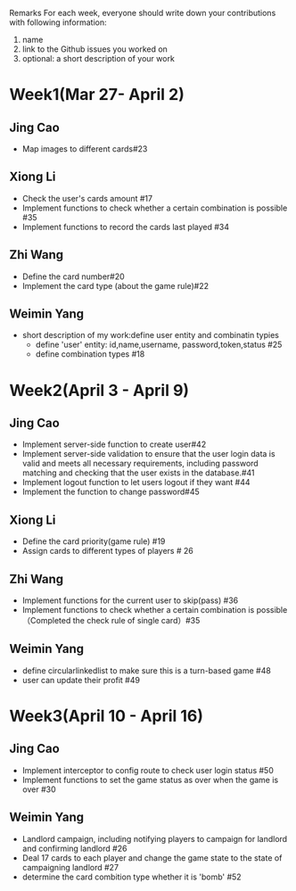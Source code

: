 Remarks
For each week, everyone should write down your contributions with following information:
1. name
2. link to the Github issues you worked on
3. optional: a short description of your work

# Week1(Mar 27- April 2)

## Jing Cao
- Map images to different cards#23

## Xiong Li
- Check the user's cards amount #17
- Implement functions to check whether a certain combination is possible #35
- Implement functions to record the cards last played #34

## Zhi Wang 
- Define the card number#20
- Implement the card type (about the game rule)#22

## Weimin Yang
 - short description of my work:define user entity and combinatin typies 
   - define 'user' entity: id,name,username, password,token,status  #25
   - define combination types  #18
  

# Week2(April 3 - April 9)

## Jing Cao
- Implement server-side function to create user#42
- Implement server-side validation to ensure that the user login data is valid and meets all necessary requirements, including password matching and checking that the user exists in the database.#41
- Implement logout function to let users logout if they want #44
- Implement the function to change password#45

## Xiong Li

- Define the card priority(game rule) #19
- Assign cards to different types of players # 26

## Zhi Wang 
- Implement functions for the current user to skip(pass) #36
- Implement functions to check whether a certain combination is possible（Completed the check rule of single card）#35

## Weimin Yang
 - define circularlinkedlist to make sure this is a turn-based game #48
 - user can update their profit #49

# Week3(April 10 - April 16)
## Jing Cao
- Implement interceptor to config route to check user login status #50
- Implement functions to set the game status as over when the game is over #30


## Weimin Yang
 - Landlord campaign, including notifying players to campaign for landlord and confirming landlord #26
 - Deal 17 cards to each player and change the game state to the state of campaigning landlord #27
 - determine the card combition type whether it is 'bomb' #52
